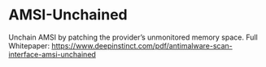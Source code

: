 # AMSI-Unchained
Unchain AMSI by patching the provider’s unmonitored memory space.
Full Whitepaper: https://www.deepinstinct.com/pdf/antimalware-scan-interface-amsi-unchained
